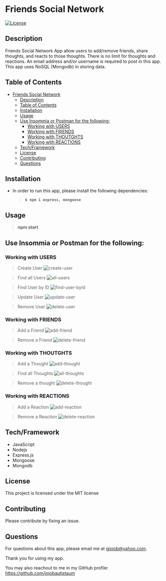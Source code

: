 # Friends Social Network

[![License](https://img.shields.io/badge/License-MIT-brightgreen.svg)](https://opensource.org/licenses/MIT)

## Description

Friends Social Network App allow users to add/remove friends, share thoughts, and reacts to those thoughts. There is no limit for thoughts and reactions. An email address and/or username is required to post in this app. This app uses NoSQL (Mongodb) in storing data.

## Table of Contents

- [Friends Social Network](#friends-social-network)
  - [Description](#description)
  - [Table of Contents](#table-of-contents)
  - [Installation](#installation)
  - [Usage](#usage)
  - [Use Insommia or Postman for the following:](#use-insommia-or-postman-for-the-following)
    - [Working with USERS](#working-with-users)
    - [Working with FRIENDS](#working-with-friends)
    - [Working with THOUTGHTS](#working-with-thoutghts)
    - [Working with REACTIONS](#working-with-reactions)
  - [Tech/Framework](#techframework)
  - [License](#license)
  - [Contributing](#contributing)
  - [Questions](#questions)

## Installation

- In order to run this app, please install the following dependencies: <br />

  > **`$ npm i express, mongoose`**

## Usage
> **npm start** <br/>

## Use Insommia or Postman for the following:

### Working with USERS
> Create User
![create-user](https://user-images.githubusercontent.com/90885263/154878380-eb9dbf31-a690-4efd-926e-9c2143e79374.jpg)

> Find all Users
![all-users](https://user-images.githubusercontent.com/90885263/154878438-170b0e44-8874-47d9-bac8-749d8cbeb3a4.jpg)

> Find User by ID
![find-user-byId](https://user-images.githubusercontent.com/90885263/154878664-9e7ad4f7-fe81-4955-bd3c-0ee823915f1d.jpg)

> Update User
![update-user](https://user-images.githubusercontent.com/90885263/154878514-cd89ff98-389f-447a-a437-9244a721a487.jpg)

> Remove User
![delete-user](https://user-images.githubusercontent.com/90885263/154878572-41b6a009-d45a-46f8-8c1a-cfd5ac0b789c.jpg)

### Working with FRIENDS
> Add a Friend
![add-friend](https://user-images.githubusercontent.com/90885263/154878766-94afdfdc-62a1-4418-98f5-c9bb47bff48d.jpg)

> Remove a Friend
![delete-friend](https://user-images.githubusercontent.com/90885263/154878809-92790ebc-5a88-4106-ada9-74705acca8dd.jpg)

### Working with THOUTGHTS
> Add a Thought
![add-thought](https://user-images.githubusercontent.com/90885263/154878919-621a265c-a7df-43c7-a437-a65e9aca1bae.jpg)

> Find all Thoughts
![all-thoughts](https://user-images.githubusercontent.com/90885263/154878975-aaa7392f-bc12-42b2-bfe5-36a536d55bf2.jpg)

> Remove a thought
![delete-thought](https://user-images.githubusercontent.com/90885263/154879058-8aea12ad-77da-4fd3-8608-1b35f9260344.jpg)

### Working with REACTIONS
> Add a Reaction
![add-reaction](https://user-images.githubusercontent.com/90885263/154879127-ee2a3182-8ff9-4e4c-baa9-f9c467e10f48.jpg)

> Remove a Reaction
![delete-reaction](https://user-images.githubusercontent.com/90885263/154879168-1c3a2684-0e9b-4908-96cb-ed257a102913.jpg)


## Tech/Framework

- JavaScript
- Nodejs
- Express.js
- Mongoose
- Mongodb

## License 

This project is licensed under the MIT license

## Contributing

Please contribute by fixing an issue.

## Questions 

For questions about this app, please email me at gjojob@yahoo.com.

Thank you for using my app.

You may also reachout to me in my GitHub profile: https://github.com/jojobautistaum
